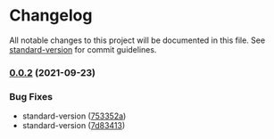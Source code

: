 # Changelog

All notable changes to this project will be documented in this file. See [standard-version](https://github.com/conventional-changelog/standard-version) for commit guidelines.

### [0.0.2](https://github.com/iswsg/blog/compare/v1.0.0...v0.0.2) (2021-09-23)

### Bug Fixes

* standard-version ([753352a](https://github.com/iswsg/blog/commit/753352a30e232ab4c55f452a44a1cc640ed416b9))
* standard-version ([7d83413](https://github.com/iswsg/blog/commit/7d83413ea5ee5aacf84c78248f8a97e47186518a))
